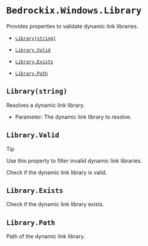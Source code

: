 # `Bedrockix.Windows.Library`

Provides properties to validate dynamic link libraries.

- [`Library(string)`](#librarystring)

- [`Library.Valid`](#libraryvalid)

- [`Library.Exists`](#libraryexists)

- [`Library.Path`](#librarypath)

## `Library(string)`

Resolves a dynamic link library.

- Parameter: The dynamic link library to resolve.

## `Library.Valid`

> [!TIP]
> Use this property to filter invalid dynamic link libraries.

Check if the dynamic link library is valid.

## `Library.Exists`

Check if the dynamic link library exists.

## `Library.Path`

Path of the dynamic link library.